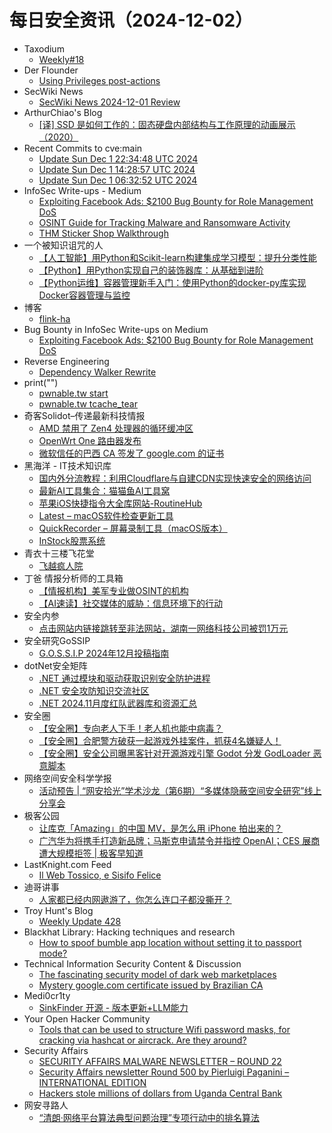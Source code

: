 # 每日安全资讯（2024-12-02）

- Taxodium
  - [Weekly#18](https://taxodium.ink/18.html)
- Der Flounder
  - [Using Privileges post-actions](https://derflounder.wordpress.com/2024/12/01/using-privileges-post-actions/)
- SecWiki News
  - [SecWiki News 2024-12-01 Review](http://www.sec-wiki.com/?2024-12-01)
- ArthurChiao's Blog
  - [[译] SSD 是如何工作的：固态硬盘内部结构与工作原理的动画展示（2020）](https://arthurchiao.github.io/blog/how-ssd-works-zh/)
- Recent Commits to cve:main
  - [Update Sun Dec  1 22:34:48 UTC 2024](https://github.com/trickest/cve/commit/85a3c5e9ed34cbeb4b003f2ce2899df7d3d5b340)
  - [Update Sun Dec  1 14:28:57 UTC 2024](https://github.com/trickest/cve/commit/10d488f4246b7803fbd0de1cb4aa6a9b384ad11c)
  - [Update Sun Dec  1 06:32:52 UTC 2024](https://github.com/trickest/cve/commit/62b77001697c5a7e1c6039abfbdf611d2ea7dd4d)
- InfoSec Write-ups - Medium
  - [Exploiting Facebook Ads: $2100 Bug Bounty for Role Management DoS](https://infosecwriteups.com/exploiting-facebook-ads-2100-bug-bounty-for-role-management-dos-afe09c1ecbb0?source=rss----7b722bfd1b8d---4)
  - [OSINT Guide for Tracking Malware and Ransomware Activity](https://infosecwriteups.com/osint-guide-for-tracking-malware-and-ransomware-activity-6aaaf5e48408?source=rss----7b722bfd1b8d---4)
  - [THM Sticker Shop Walkthrough](https://infosecwriteups.com/thm-sticker-shop-walkthrough-e763acea26de?source=rss----7b722bfd1b8d---4)
- 一个被知识诅咒的人
  - [【人工智能】用Python和Scikit-learn构建集成学习模型：提升分类性能](https://blog.csdn.net/nokiaguy/article/details/144171910)
  - [【Python】用Python实现自己的装饰器库：从基础到进阶](https://blog.csdn.net/nokiaguy/article/details/144171889)
  - [【Python运维】容器管理新手入门：使用Python的docker-py库实现Docker容器管理与监控](https://blog.csdn.net/nokiaguy/article/details/144171874)
- 博客
  - [flink-ha](https://dyrnq.com/flink-ha/)
- Bug Bounty in InfoSec Write-ups on Medium
  - [Exploiting Facebook Ads: $2100 Bug Bounty for Role Management DoS](https://infosecwriteups.com/exploiting-facebook-ads-2100-bug-bounty-for-role-management-dos-afe09c1ecbb0?source=rss----7b722bfd1b8d--bug_bounty)
- Reverse Engineering
  - [Dependency Walker Rewrite](https://www.reddit.com/r/ReverseEngineering/comments/1h42zwr/dependency_walker_rewrite/)
- print("")
  - [pwnable.tw start](https://www.o2oxy.cn/4253.html)
  - [pwnable.tw tcache_tear](https://www.o2oxy.cn/4226.html)
- 奇客Solidot–传递最新科技情报
  - [AMD 禁用了 Zen4 处理器的循环缓冲区](https://www.solidot.org/story?sid=79924)
  - [OpenWrt One 路由器发布](https://www.solidot.org/story?sid=79923)
  - [微软信任的巴西 CA 签发了 google.com 的证书](https://www.solidot.org/story?sid=79922)
- 黑海洋 - IT技术知识库
  - [国内外分流教程：利用Cloudflare与自建CDN实现快速安全的网络访问](https://www.upx8.com/4497)
  - [最新AI工具集合：猫猫鱼AI工具窝](https://www.upx8.com/4496)
  - [苹果iOS快捷指令大全库网站-RoutineHub](https://www.upx8.com/4495)
  - [Latest – macOS软件检查更新工具](https://www.upx8.com/4494)
  - [QuickRecorder – 屏幕录制工具（macOS版本）](https://www.upx8.com/4493)
  - [InStock股票系统](https://www.upx8.com/4492)
- 青衣十三楼飞花堂
  - [飞越疯人院](https://mp.weixin.qq.com/s?__biz=MzUzMjQyMDE3Ng==&mid=2247487764&idx=1&sn=f3675065bbcce14ce42714c89397032d&chksm=fab2d22bcdc55b3d4f9a9ddf35b8440e1d57c05797cec9375c9ac28743882dd0c6b0714673fe&scene=58&subscene=0#rd)
- 丁爸 情报分析师的工具箱
  - [【情报机构】美军专业做OSINT的机构](https://mp.weixin.qq.com/s?__biz=MzI2MTE0NTE3Mw==&mid=2651148051&idx=1&sn=b63671b3a192dede097b17643980d631&chksm=f1af3829c6d8b13f86ffc14b81cfca959e637677169d9edc2f63cfc70ad8cf1f2e0ed62ad8b7&scene=58&subscene=0#rd)
  - [【AI速读】社交媒体的威胁：信息环境下的行动](https://mp.weixin.qq.com/s?__biz=MzI2MTE0NTE3Mw==&mid=2651148051&idx=2&sn=923f84d232cd902de8a38c3db20a39e1&chksm=f1af3829c6d8b13fdaf0cd43effc78eefe19e2581865164aaff8f930311c8012b616285ab8de&scene=58&subscene=0#rd)
- 安全内参
  - [点击网站内链接跳转至非法网站，湖南一网络科技公司被罚1万元](https://mp.weixin.qq.com/s?__biz=MzI4NDY2MDMwMw==&mid=2247513192&idx=1&sn=4fdc6da9624a47a731252faf1515f2d6&chksm=ebfaf348dc8d7a5e21002781fecdfb810db28a142d5e92d078db3ea47d204aed72238f49af99&scene=58&subscene=0#rd)
- 安全研究GoSSIP
  - [G.O.S.S.I.P 2024年12月投稿指南](https://mp.weixin.qq.com/s?__biz=Mzg5ODUxMzg0Ng==&mid=2247499283&idx=1&sn=9a18a432d395b53c0b0636ed581023bc&chksm=c063d0caf71459dc95c6dc0b16da00cc27a147d343125de9b7bd4f582e7382bcabea7024c1e9&scene=58&subscene=0#rd)
- dotNet安全矩阵
  - [.NET 通过模块和驱动获取识别安全防护进程](https://mp.weixin.qq.com/s?__biz=MzUyOTc3NTQ5MA==&mid=2247497141&idx=1&sn=afd0060fd9c97def1fc513eda8387bb8&chksm=fa595b58cd2ed24e9e81ab120f60a4a7173754f796ceb63a6af51f49cb7cb00ede082862170a&scene=58&subscene=0#rd)
  - [.NET 安全攻防知识交流社区](https://mp.weixin.qq.com/s?__biz=MzUyOTc3NTQ5MA==&mid=2247497141&idx=2&sn=36df95209e953a2469fdfe0ed81f316e&chksm=fa595b58cd2ed24e144e059f03729bf46c3b4d8af95aeeea518efa27dcda6a9de11377b7c87f&scene=58&subscene=0#rd)
  - [.NET 2024.11月度红队武器库和资源汇总](https://mp.weixin.qq.com/s?__biz=MzUyOTc3NTQ5MA==&mid=2247497141&idx=3&sn=f4de8820e31addc315d7958a737b9b67&chksm=fa595b58cd2ed24e32ad35522be5ce80165902b66bfc789ecc19d5f343e1b9ff492da634d425&scene=58&subscene=0#rd)
- 安全圈
  - [【安全圈】专向老人下手！老人机也能中病毒？](https://mp.weixin.qq.com/s?__biz=MzIzMzE4NDU1OQ==&mid=2652066356&idx=1&sn=5dedf9107cc762f32a4ff2a712b10a41&chksm=f36e7e74c419f762fe2a5ef18f294a947b5d033dda437375a27dad56bc1a2439e26bb6e18876&scene=58&subscene=0#rd)
  - [【安全圈】合肥警方破获一起游戏外挂案件，抓获4名嫌疑人！](https://mp.weixin.qq.com/s?__biz=MzIzMzE4NDU1OQ==&mid=2652066356&idx=2&sn=c79391a4fbfcb3b186dd72801c443eaa&chksm=f36e7e74c419f7628b9ad864e09c17c53eb0dfba66aca564f32a10de095c9a5cd9046320536c&scene=58&subscene=0#rd)
  - [【安全圈】安全公司曝黑客针对开源游戏引擎 Godot 分发 GodLoader 恶意脚本](https://mp.weixin.qq.com/s?__biz=MzIzMzE4NDU1OQ==&mid=2652066356&idx=3&sn=e3124c5e2c25a853da32a4cb281ef63c&chksm=f36e7e74c419f762eaec38852c8283a5dd82c75032528035ce338cde3cb06409efdcafbc33d4&scene=58&subscene=0#rd)
- 网络空间安全科学学报
  - [活动预告 | “网安拾光”学术沙龙（第6期）“多媒体隐蔽空间安全研究”线上分享会](https://mp.weixin.qq.com/s?__biz=MzI0NjU2NDMwNQ==&mid=2247504224&idx=1&sn=a4076bdcabe717abe30bdbfb9ee79f50&chksm=e9bfc5dedec84cc893f9b734c7e653ff7f7a16841fe4e6c9623b3000f49769be8a2bb8a21114&scene=58&subscene=0#rd)
- 极客公园
  - [让库克「Amazing」的中国 MV，是怎么用 iPhone 拍出来的？](https://mp.weixin.qq.com/s?__biz=MTMwNDMwODQ0MQ==&mid=2653066357&idx=1&sn=c6f4c35e90c03a23936d98e66ed93576&chksm=7e57e9c3492060d5a9a16eb175b0a5d8b124f0121fdd12c50df0a60494279d75f2018c66deb7&scene=58&subscene=0#rd)
  - [广汽华为将携手打造新品牌；马斯克申请禁令并指控 OpenAI；CES 展商遭大规模拒签 | 极客早知道](https://mp.weixin.qq.com/s?__biz=MTMwNDMwODQ0MQ==&mid=2653066356&idx=1&sn=fa37d0cefe3c81e11c17df877e0ecd93&chksm=7e57e9c2492060d4eac7ce6effe72d3b1008c6d4ab0f38488e61249943a8015a7be6155214e7&scene=58&subscene=0#rd)
- LastKnight.com Feed
  - [Il Web Tossico, e Sisifo Felice](https://mgpf.it/2024/12/01/il-web-tossico-e-sisifo-felice.html)
- 迪哥讲事
  - [人家都已经内网遨游了，你怎么连口子都没撕开？](https://mp.weixin.qq.com/s?__biz=MzIzMTIzNTM0MA==&mid=2247496452&idx=1&sn=141314650bf0e94410b833c5a78ed10e&chksm=e8a5f967dfd27071743e126ec43b331c46d912ef4b3da0bf6bf36e1cb9be1e379fcdddc6a9be&scene=58&subscene=0#rd)
- Troy Hunt's Blog
  - [Weekly Update 428](https://www.troyhunt.com/weekly-update-428/)
- Blackhat Library: Hacking techniques and research
  - [How to spoof bumble app location without setting it to passport mode?](https://www.reddit.com/r/blackhat/comments/1h3ya8m/how_to_spoof_bumble_app_location_without_setting/)
- Technical Information Security Content & Discussion
  - [The fascinating security model of dark web marketplaces](https://www.reddit.com/r/netsec/comments/1h47up9/the_fascinating_security_model_of_dark_web/)
  - [Mystery google.com certificate issued by Brazilian CA](https://www.reddit.com/r/netsec/comments/1h4h1iy/mystery_googlecom_certificate_issued_by_brazilian/)
- Medi0cr1ty
  - [SinkFinder 开源 - 版本更新+LLM能力](https://mp.weixin.qq.com/s?__biz=Mzg5ODE3NTU1OQ==&mid=2247484434&idx=1&sn=53a73fd788799aa73d1b5bf8d884ad50&chksm=c067c33af7104a2cd4e6fbbc098832d56a6dd3766e5d4e15f0f6f0ed443b4321e0717a8ce8d0&scene=58&subscene=0#rd)
- Your Open Hacker Community
  - [Tools that can be used to structure Wifi password masks, for cracking via hashcat or aircrack. Are they around?](https://www.reddit.com/r/HowToHack/comments/1h4dn11/tools_that_can_be_used_to_structure_wifi_password/)
- Security Affairs
  - [SECURITY AFFAIRS MALWARE NEWSLETTER – ROUND 22](https://securityaffairs.com/171576/malware/security-affairs-malware-newsletter-round-22.html)
  - [Security Affairs newsletter Round 500 by Pierluigi Paganini – INTERNATIONAL EDITION](https://securityaffairs.com/171571/breaking-news/security-affairs-newsletter-round-500-by-pierluigi-paganini-international-edition.html)
  - [Hackers stole millions of dollars from Uganda Central Bank](https://securityaffairs.com/171562/security/financially-motivated-threat-actors-hacked-ugandas-central-bank.html)
- 网安寻路人
  - [“清朗·网络平台算法典型问题治理”专项行动中的排名算法](https://mp.weixin.qq.com/s?__biz=MzIxODM0NDU4MQ==&mid=2247505462&idx=1&sn=b46de143b42fd16be967a367da2bce90&chksm=97e96bdca09ee2ca05fd2366fca643b0ea0627b6727284b67e415a78a987519ed7afa0913907&scene=58&subscene=0#rd)
